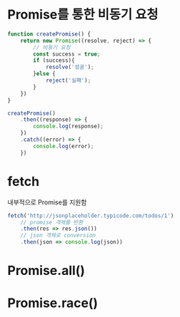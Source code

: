 
# Promise를 통한 비동기 요청
```javascript
function createPromise() {
    return new Promise((resolve, reject) => {
        // 비동기 요청
        const success = true;
        if (success){
            resolve('성공');
        }else {
            reject('실패');
        }
    })
}

createPromise()
    .then((response) => {
        console.log(response);
    })
    .catch((error) => {
        console.log(error);
    })
```
# fetch
내부적으로 Promise를 지원함
```javascript
fetch('http://jsonplaceholder.typicode.com/todos/1')
    // promise 객체를 반환
    .then(res => res.json())
    // json 객체로 conversion
    .then(json => console.log(json))
```

# Promise.all()
# Promise.race()